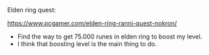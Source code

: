Elden ring quest: 

https://www.pcgamer.com/elden-ring-ranni-quest-nokron/

- Find the way to get 75.000 runes in elden ring to boost my level. 
- I think that boosting level is the main thing to do. 
